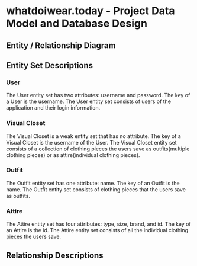 # whatdoiwear.today - Project Data Model and Database Design

## Entity / Relationship Diagram

## Entity Set Descriptions

### User
The User entity set has two attributes: username and password. The key of a User is the username. The User entity set consists of users of the application and their login information. 

### Visual Closet
The Visual Closet is a weak entity set that has no attribute. The key of a Visual Closet is the username of the User. The Visual Closet entity set consists of a collection of clothing pieces the users save as outfits(multiple clothing pieces) or as attire(individual clothing pieces). 

### Outfit
The Outfit entity set has one attribute: name. The key of an Outfit is the name. The Outfit entity set consists of clothing pieces that the users save as outfits. 

### Attire
The Attire entity set has four attributes: type, size, brand, and id. The key of an Attire is the id. The Attire entity set consists of all the individual clothing pieces the users save.


## Relationship Descriptions

